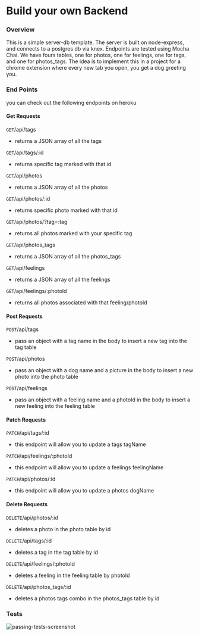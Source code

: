 # Build your own Backend

### Overview

This  is a simple server-db template. The server is built on node-express, and connects to a postgres db via knex. Endpoints are tested using Mocha Chai. We have fours tables, one for photos, one for feelings, one for tags, and one for photos_tags. The idea is to implement this in a project for a chrome extension where every new tab you open, you get a dog greeting you.

### End Points

you can check out the following endpoints on heroku

#### Get Requests

`GET`/api/tags

* returns a JSON array of all the tags

`GET`/api/tags/:id

* returns specific tag marked with that id

`GET`/api/photos

* returns a JSON array of all the photos

`GET`/api/photos/:id

* returns specific photo marked with that id

`GET`/api/photos/?tag=:tag

* returns all photos marked with your specific tag

`GET`/api/photos_tags

* returns a JSON array of all the photos_tags

`GET`/api/feelings

* returns a JSON array of all the feelings

`GET`/api/feelings/:photoId

* returns all photos associated with that feeling/photoId

#### Post Requests

`POST`/api/tags

* pass an object with a tag name in the body to insert a new tag into the tag table

`POST`/api/photos

* pass an object with a dog name and a picture in the body to insert a new photo into the photo table

`POST`/api/feelings

* pass an object with a feeling name and a photoId in the body to insert a new feeling into the feeling table

#### Patch Requests

`PATCH`/api/tags/:id

* this endpoint will allow you to update a tags tagName

`PATCH`/api/feelings/:photoId

* this endpoint will allow you to update a feelings feelingName

`PATCH`/api/photos/:id

* this endpoint will allow you to update a photos dogName

#### Delete Requests

`DELETE`/api/photos/:id

* deletes a photo in the photo table by id

`DELETE`/api/tags/:id

* deletes a tag in the tag table by id

`DELETE`/api/feelings/:photoId

* deletes a feeling in the feeling table by photoId

`DELETE`/api/photos_tags/:id

* deletes a photos tags combo in the photos_tags table by id

### Tests
![passing-tests-screenshot](http://i.imgur.com/XHx87tx.png)
